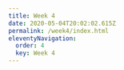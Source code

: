 ```yaml
---
title: Week 4
date: 2020-05-04T20:02:02.615Z
permalink: /week4/index.html
eleventyNavigation:
  order: 4
  key: Week 4
---
```

 